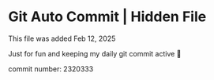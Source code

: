 # Git Auto Commit | Hidden File

This file was added Feb 12, 2025

Just for fun and keeping my daily git commit active 🤪

commit number: 2320333
